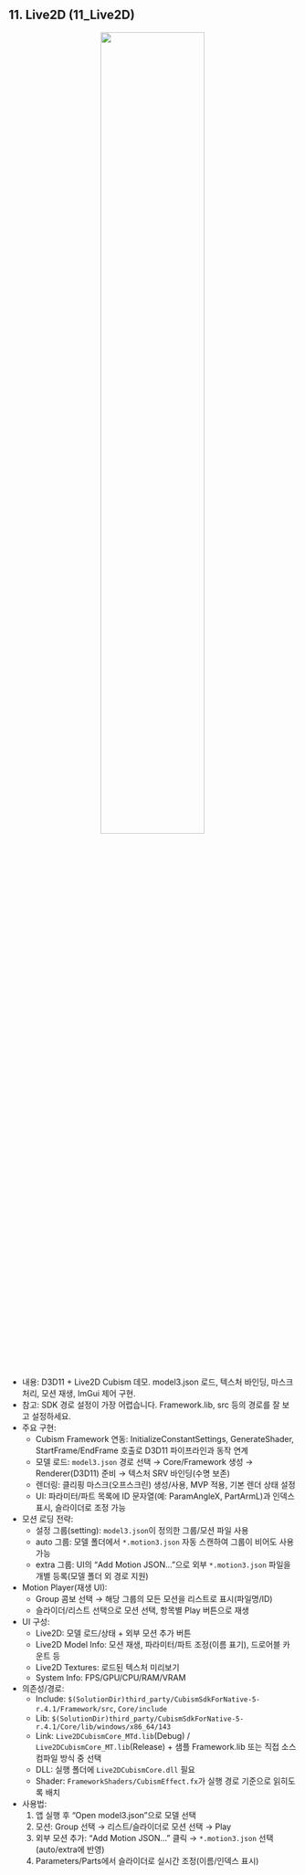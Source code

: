 ## 11. Live2D (11_Live2D)

<p align="center">
  <img src="https://github.com/user-attachments/assets/3ac3d5cd-45b5-4ab1-be59-a25456c0ee9b" width="60%" />
</p>

- 내용: D3D11 + Live2D Cubism 데모. model3.json 로드, 텍스처 바인딩, 마스크 처리, 모션 재생, ImGui 제어 구현.
- 참고: SDK 경로 설정이 가장 어렵습니다. Framework.lib, src 등의 경로를 잘 보고 설정하세요.
- 주요 구현:
  - Cubism Framework 연동: InitializeConstantSettings, GenerateShader, StartFrame/EndFrame 호출로 D3D11 파이프라인과 동작 연계
  - 모델 로드: `model3.json` 경로 선택 → Core/Framework 생성 → Renderer(D3D11) 준비 → 텍스처 SRV 바인딩(수명 보존)
  - 렌더링: 클리핑 마스크(오프스크린) 생성/사용, MVP 적용, 기본 렌더 상태 설정
  - UI: 파라미터/파트 목록에 ID 문자열(예: ParamAngleX, PartArmL)과 인덱스 표시, 슬라이더로 조정 가능
- 모션 로딩 전략:
  - 설정 그룹(setting): `model3.json`이 정의한 그룹/모션 파일 사용
  - auto 그룹: 모델 폴더에서 `*.motion3.json` 자동 스캔하여 그룹이 비어도 사용 가능
  - extra 그룹: UI의 “Add Motion JSON...”으로 외부 `*.motion3.json` 파일을 개별 등록(모델 폴더 외 경로 지원)
- Motion Player(재생 UI):
  - Group 콤보 선택 → 해당 그룹의 모든 모션을 리스트로 표시(파일명/ID)
  - 슬라이더/리스트 선택으로 모션 선택, 항목별 Play 버튼으로 재생
- UI 구성:
  - Live2D: 모델 로드/상태 + 외부 모션 추가 버튼
  - Live2D Model Info: 모션 재생, 파라미터/파트 조정(이름 표기), 드로어블 카운트 등
  - Live2D Textures: 로드된 텍스처 미리보기
  - System Info: FPS/GPU/CPU/RAM/VRAM
- 의존성/경로:
  - Include: `$(SolutionDir)third_party/CubismSdkForNative-5-r.4.1/Framework/src`, `Core/include`
  - Lib: `$(SolutionDir)third_party/CubismSdkForNative-5-r.4.1/Core/lib/windows/x86_64/143`
  - Link: `Live2DCubismCore_MTd.lib`(Debug) / `Live2DCubismCore_MT.lib`(Release) + 샘플 Framework.lib 또는 직접 소스 컴파일 방식 중 선택
  - DLL: 실행 폴더에 `Live2DCubismCore.dll` 필요
  - Shader: `FrameworkShaders/CubismEffect.fx`가 실행 경로 기준으로 읽히도록 배치
- 사용법:
  1) 앱 실행 후 “Open model3.json”으로 모델 선택
  2) 모션: Group 선택 → 리스트/슬라이더로 모션 선택 → Play
  3) 외부 모션 추가: “Add Motion JSON...” 클릭 → `*.motion3.json` 선택(auto/extra에 반영)
  4) Parameters/Parts에서 슬라이더로 실시간 조정(이름/인덱스 표시)
